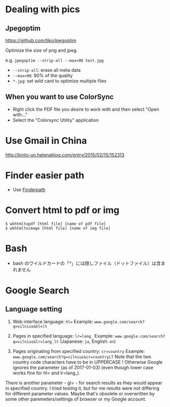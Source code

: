 # Dealing with pics
## Jpegoptim
https://github.com/tjko/jpegoptim

Optimize the size of png and jpeg.

e.g. `jpegoptim --strip-all --max=90 test.jpg`
* `--strip-all`: erase all meta data
* `--max=90`: 90% of the quality
* `*.jpg`: set wild card to optimize multiple files

## When you want to use ColorSync
* Right click the PDF file you desire to work with and then select "Open with..."
* Select the "Colorsync Utility" application

# Use Gmail in China
http://kinto-un.hatenablog.com/entry/2015/02/15/152313

# Finder easier path
* Use [Finderpath][1]

# Convert html to pdf or img

```
$ wkhtmltopdf [html file] [name of pdf file]
$ wkhtmltoimage [html file] [name of img file]
```

# Bash
* bash のワイルドカードの「*」には隠しファイル（ドットファイル）は含まれません

# Google Search

## Language setting

1. Web interface language: `hl=`
Example: `www.google.com/search?q=vilnius&hl=lt`

2. Pages in specified language: `lr=lang_`
Example: `www.google.com/search?q=vilnius&lr=lang_lt`
(Japanese: `ja`, English: `en`)

3. Pages originating from specified country: `cr=country`
Example: `www.google.com/search?q=vilnius&cr=countryLT`
Note that the two country code characters have to be in UPPERCASE ! Otherwise Google ignores the parameter (as of 2017-01-03) (even though lower case works fine for hl= and lr=lang_).

There is another parameter - gl= - for search results as they would appear in specified country. I tried testing it, but for me results were not differing for different parameter values. Maybe that's obsolete or overwritten by some other paremeters/settings of browser or my Google account.


[0]:https://stackoverflow.com/questions/6481005/how-to-obtain-the-number-of-cpus-cores-in-linux-from-the-command-line
[1]:https://bahoom.com/finderpath/
